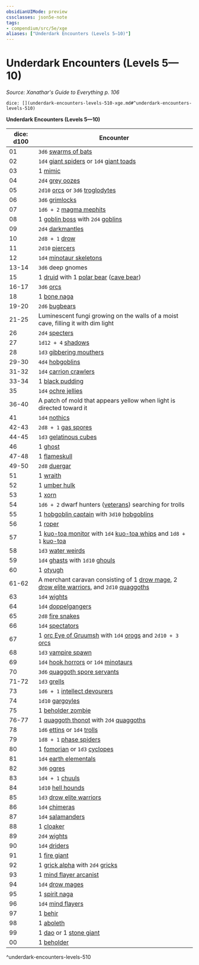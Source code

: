 ```yaml
---
obsidianUIMode: preview
cssclasses: json5e-note
tags:
- compendium/src/5e/xge
aliases: ["Underdark Encounters (Levels 5—10)"]
---
```

# Underdark Encounters (Levels 5—10)
*Source: Xanathar's Guide to Everything p. 106* 

`dice: [](underdark-encounters-levels-510-xge.md#^underdark-encounters-levels-510)`

**Underdark Encounters (Levels 5—10)**

| dice: d100 | Encounter |
|------------|-----------|
| 01 | `3d6` [swarms of bats](/2-Mechanics/CLI/bestiary/beast/swarm-of-bats.md) |
| 02 | `1d4` [giant spiders](/2-Mechanics/CLI/bestiary/beast/giant-spider.md) or `1d4` [giant toads](/2-Mechanics/CLI/bestiary/beast/giant-toad.md) |
| 03 | 1 [mimic](/2-Mechanics/CLI/bestiary/monstrosity/mimic.md) |
| 04 | `2d4` [grey oozes](/2-Mechanics/CLI/bestiary/ooze/gray-ooze.md) |
| 05 | `2d10` [orcs](/2-Mechanics/CLI/bestiary/humanoid/orc.md) or `3d6` [troglodytes](/2-Mechanics/CLI/bestiary/humanoid/troglodyte.md) |
| 06 | `3d6` [grimlocks](/2-Mechanics/CLI/bestiary/humanoid/grimlock.md) |
| 07 | `1d6 + 2` [magma mephits](/2-Mechanics/CLI/bestiary/elemental/magma-mephit.md) |
| 08 | 1 [goblin boss](/2-Mechanics/CLI/bestiary/humanoid/goblin-boss.md) with `2d4` [goblins](/2-Mechanics/CLI/bestiary/humanoid/goblin.md) |
| 09 | `2d4` [darkmantles](/2-Mechanics/CLI/bestiary/monstrosity/darkmantle.md) |
| 10 | `2d8 + 1` [drow](/2-Mechanics/CLI/bestiary/humanoid/drow.md) |
| 11 | `2d10` [piercers](/2-Mechanics/CLI/bestiary/monstrosity/piercer.md) |
| 12 | `1d4` [minotaur skeletons](/2-Mechanics/CLI/bestiary/undead/minotaur-skeleton.md) |
| 13-14 | `3d6` deep gnomes |
| 15 | 1 [druid](/2-Mechanics/CLI/bestiary/humanoid/druid.md) with 1 [polar bear](/2-Mechanics/CLI/bestiary/beast/polar-bear.md) ([cave bear](/2-Mechanics/CLI/bestiary/beast/cave-bear.md)) |
| 16-17 | `3d6` [orcs](/2-Mechanics/CLI/bestiary/humanoid/orc.md) |
| 18 | 1 [bone naga](/2-Mechanics/CLI/bestiary/undead/bone-naga-guardian.md) |
| 19-20 | `2d6` [bugbears](/2-Mechanics/CLI/bestiary/humanoid/bugbear.md) |
| 21-25 | Luminescent fungi growing on the walls of a moist cave, filling it with dim light |
| 26 | `2d4` [specters](/2-Mechanics/CLI/bestiary/undead/specter.md) |
| 27 | `1d12 + 4` [shadows](/2-Mechanics/CLI/bestiary/undead/shadow.md) |
| 28 | `1d3` [gibbering mouthers](/2-Mechanics/CLI/bestiary/aberration/gibbering-mouther.md) |
| 29-30 | `4d4` [hobgoblins](/2-Mechanics/CLI/bestiary/humanoid/hobgoblin.md) |
| 31-32 | `1d4` [carrion crawlers](/2-Mechanics/CLI/bestiary/monstrosity/carrion-crawler.md) |
| 33-34 | 1 [black pudding](/2-Mechanics/CLI/bestiary/ooze/black-pudding.md) |
| 35 | `1d4` [ochre jellies](/2-Mechanics/CLI/bestiary/ooze/ochre-jelly.md) |
| 36-40 | A patch of mold that appears yellow when light is directed toward it |
| 41 | `1d4` [nothics](/2-Mechanics/CLI/bestiary/aberration/nothic.md) |
| 42-43 | `2d8 + 1` [gas spores](/2-Mechanics/CLI/bestiary/plant/gas-spore.md) |
| 44-45 | `1d3` [gelatinous cubes](/2-Mechanics/CLI/bestiary/ooze/gelatinous-cube.md) |
| 46 | 1 [ghost](/2-Mechanics/CLI/bestiary/undead/ghost.md) |
| 47-48 | 1 [flameskull](/2-Mechanics/CLI/bestiary/undead/flameskull.md) |
| 49-50 | `2d8` [duergar](/2-Mechanics/CLI/bestiary/humanoid/duergar.md) |
| 51 | 1 [wraith](/2-Mechanics/CLI/bestiary/undead/wraith.md) |
| 52 | 1 [umber hulk](/2-Mechanics/CLI/bestiary/monstrosity/umber-hulk.md) |
| 53 | 1 [xorn](/2-Mechanics/CLI/bestiary/elemental/xorn.md) |
| 54 | `1d6 + 2` dwarf hunters ([veterans](/2-Mechanics/CLI/bestiary/humanoid/veteran.md)) searching for trolls |
| 55 | 1 [hobgoblin captain](/2-Mechanics/CLI/bestiary/humanoid/hobgoblin-captain.md) with `3d10` [hobgoblins](/2-Mechanics/CLI/bestiary/humanoid/hobgoblin.md) |
| 56 | 1 [roper](/2-Mechanics/CLI/bestiary/monstrosity/roper.md) |
| 57 | 1 [kuo-toa monitor](/2-Mechanics/CLI/bestiary/humanoid/kuo-toa-monitor.md) with `1d4` [kuo-toa whips](/2-Mechanics/CLI/bestiary/humanoid/kuo-toa-whip.md) and `1d8 + 1` [kuo-toa](/2-Mechanics/CLI/bestiary/humanoid/kuo-toa.md) |
| 58 | `1d3` [water weirds](/2-Mechanics/CLI/bestiary/elemental/water-weird.md) |
| 59 | `1d4` [ghasts](/2-Mechanics/CLI/bestiary/undead/ghast.md) with `1d10` [ghouls](/2-Mechanics/CLI/bestiary/undead/ghoul.md) |
| 60 | 1 [otyugh](/2-Mechanics/CLI/bestiary/aberration/otyugh.md) |
| 61-62 | A merchant caravan consisting of 1 [drow mage](/2-Mechanics/CLI/bestiary/humanoid/drow-mage.md), 2 [drow elite warriors](/2-Mechanics/CLI/bestiary/humanoid/drow-elite-warrior.md), and `2d10` [quaggoths](/2-Mechanics/CLI/bestiary/humanoid/quaggoth.md) |
| 63 | `1d4` [wights](/2-Mechanics/CLI/bestiary/undead/wight.md) |
| 64 | `1d4` [doppelgangers](/2-Mechanics/CLI/bestiary/monstrosity/doppelganger.md) |
| 65 | `2d8` [fire snakes](/2-Mechanics/CLI/bestiary/elemental/fire-snake.md) |
| 66 | `1d4` [spectators](/2-Mechanics/CLI/bestiary/aberration/spectator.md) |
| 67 | 1 [orc Eye of Gruumsh](/2-Mechanics/CLI/bestiary/humanoid/orc-eye-of-gruumsh.md) with `1d4` [orogs](/2-Mechanics/CLI/bestiary/humanoid/orog.md) and `2d10 + 3` [orcs](/2-Mechanics/CLI/bestiary/humanoid/orc.md) |
| 68 | `1d3` [vampire spawn](/2-Mechanics/CLI/bestiary/undead/vampire-spawn.md) |
| 69 | `1d4` [hook horrors](/2-Mechanics/CLI/bestiary/monstrosity/hook-horror.md) or `1d4` [minotaurs](/2-Mechanics/CLI/bestiary/monstrosity/minotaur.md) |
| 70 | `3d6` [quaggoth spore servants](/2-Mechanics/CLI/bestiary/plant/quaggoth-spore-servant.md) |
| 71-72 | `1d3` [grells](/2-Mechanics/CLI/bestiary/aberration/grell.md) |
| 73 | `1d6 + 1` [intellect devourers](/2-Mechanics/CLI/bestiary/aberration/intellect-devourer.md) |
| 74 | `1d10` [gargoyles](/2-Mechanics/CLI/bestiary/elemental/gargoyle.md) |
| 75 | 1 [beholder zombie](/2-Mechanics/CLI/bestiary/undead/beholder-zombie.md) |
| 76-77 | 1 [quaggoth thonot](/2-Mechanics/CLI/bestiary/humanoid/quaggoth-thonot.md) with `2d4` [quaggoths](/2-Mechanics/CLI/bestiary/humanoid/quaggoth.md) |
| 78 | `1d6` [ettins](/2-Mechanics/CLI/bestiary/giant/ettin.md) or `1d4` [trolls](/2-Mechanics/CLI/bestiary/giant/troll.md) |
| 79 | `1d8 + 1` [phase spiders](/2-Mechanics/CLI/bestiary/monstrosity/phase-spider.md) |
| 80 | 1 [fomorian](/2-Mechanics/CLI/bestiary/giant/fomorian.md) or `1d3` [cyclopes](/2-Mechanics/CLI/bestiary/giant/cyclops.md) |
| 81 | `1d4` [earth elementals](/2-Mechanics/CLI/bestiary/elemental/earth-elemental.md) |
| 82 | `3d6` [ogres](/2-Mechanics/CLI/bestiary/giant/ogre.md) |
| 83 | `1d4 + 1` [chuuls](/2-Mechanics/CLI/bestiary/aberration/chuul.md) |
| 84 | `1d10` [hell hounds](/2-Mechanics/CLI/bestiary/fiend/hell-hound.md) |
| 85 | `1d3` [drow elite warriors](/2-Mechanics/CLI/bestiary/humanoid/drow-elite-warrior.md) |
| 86 | `1d4` [chimeras](/2-Mechanics/CLI/bestiary/monstrosity/chimera.md) |
| 87 | `1d4` [salamanders](/2-Mechanics/CLI/bestiary/elemental/salamander.md) |
| 88 | 1 [cloaker](/2-Mechanics/CLI/bestiary/aberration/cloaker.md) |
| 89 | `2d4` [wights](/2-Mechanics/CLI/bestiary/undead/wight.md) |
| 90 | `1d4` [driders](/2-Mechanics/CLI/bestiary/monstrosity/drider.md) |
| 91 | 1 [fire giant](/2-Mechanics/CLI/bestiary/giant/fire-giant.md) |
| 92 | 1 [grick alpha](/2-Mechanics/CLI/bestiary/monstrosity/grick-alpha.md) with `2d4` [gricks](/2-Mechanics/CLI/bestiary/monstrosity/grick.md) |
| 93 | 1 [mind flayer arcanist](/2-Mechanics/CLI/bestiary/aberration/mind-flayer-arcanist.md) |
| 94 | `1d4` [drow mages](/2-Mechanics/CLI/bestiary/humanoid/drow-mage.md) |
| 95 | 1 [spirit naga](/2-Mechanics/CLI/bestiary/monstrosity/spirit-naga.md) |
| 96 | `1d4` [mind flayers](/2-Mechanics/CLI/bestiary/aberration/mind-flayer.md) |
| 97 | 1 [behir](/2-Mechanics/CLI/bestiary/monstrosity/behir.md) |
| 98 | 1 [aboleth](/2-Mechanics/CLI/bestiary/aberration/aboleth.md) |
| 99 | 1 [dao](/2-Mechanics/CLI/bestiary/elemental/dao.md) or 1 [stone giant](/2-Mechanics/CLI/bestiary/giant/stone-giant.md) |
| 00 | 1 [beholder](/2-Mechanics/CLI/bestiary/aberration/beholder.md) |
^underdark-encounters-levels-510